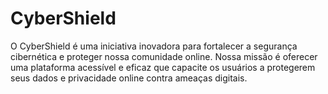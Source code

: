 # CyberShield
O CyberShield é uma iniciativa inovadora para fortalecer a segurança cibernética e proteger nossa comunidade online. Nossa missão é oferecer uma plataforma acessível e eficaz que capacite os usuários a protegerem seus dados e privacidade online contra ameaças digitais.
